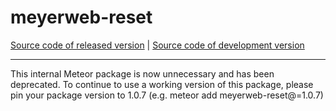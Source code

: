 # meyerweb-reset
[Source code of released version](https://github.com/meteor/meteor/tree/master/packages/meyerweb-reset) | [Source code of development version](https://github.com/meteor/meteor/tree/devel/packages/meyerweb-reset)
***

This internal Meteor package is now unnecessary and has been deprecated. To
continue to use a working version of this package, please pin your package
version to 1.0.7 (e.g. meteor add meyerweb-reset@=1.0.7)